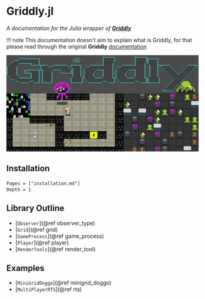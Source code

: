 # Griddly.jl
*A documentation for the Julia wrapper of [__Griddly__](https://github.com/Bam4d/Griddly)*

!!! note
    This documentation doesn't aim to explain what is Griddly, for that please
    read through the original **Griddly** [documentation](https://griddly.readthedocs.io/en/latest/?badge=latest)

![](imgs/griddly-header.png)

## Installation

```@contents
Pages = ["installation.md"]
Depth = 1
```

## Library Outline

- [`Observer`](@ref observer_type)
- [`Grid`](@ref grid)
- [`GameProcess`](@ref game_process)
- [`Player`](@ref player)
- [`RenderTools`](@ref render_tool)

## Examples

- [`MiniGridDoggo`](@ref minigrid_doggo)
- [`MultiPlayerRTS`](@ref rts)
